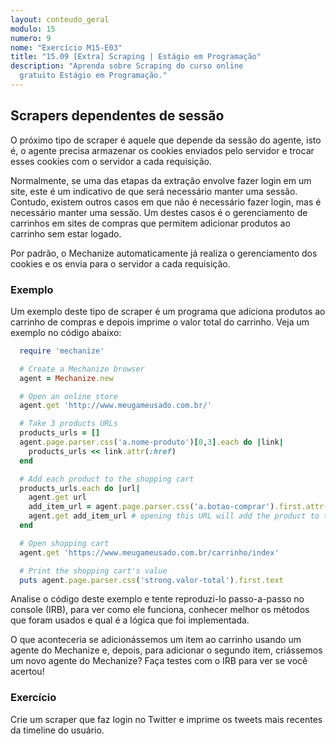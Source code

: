 ```yaml
---
layout: conteudo_geral
modulo: 15
numero: 9
nome: "Exercício M15-E03"
title: "15.09 [Extra] Scraping | Estágio em Programação"
description: "Aprenda sobre Scraping do curso online
  gratuito Estágio em Programação."
---
```


## Scrapers dependentes de sessão

O próximo tipo de scraper é aquele que depende da sessão do agente, isto é, o
agente precisa armazenar os cookies enviados pelo servidor e trocar esses
cookies com o servidor a cada requisição.

Normalmente, se uma das etapas da extração envolve fazer login em um site,
este é um indicativo de que será necessário manter uma sessão. Contudo, existem
outros casos em que não é necessário fazer login, mas é necessário manter uma
sessão. Um destes casos é o gerenciamento de carrinhos em sites de compras que
permitem adicionar produtos ao carrinho sem estar logado.

Por padrão, o Mechanize automaticamente já realiza o gerenciamento dos cookies
e os envia para o servidor a cada requisição.

### Exemplo

Um exemplo deste tipo de scraper é um programa que adiciona produtos ao
carrinho de compras e depois imprime o valor total do carrinho. Veja um
exemplo no código abaixo:

```ruby
  require 'mechanize'

  # Create a Mechanize browser
  agent = Mechanize.new

  # Open an online store
  agent.get 'http://www.meugameusado.com.br/'

  # Take 3 products URLs
  products_urls = []
  agent.page.parser.css('a.nome-produto')[0,3].each do |link|
    products_urls << link.attr(:href)
  end

  # Add each product to the shopping cart
  products_urls.each do |url|
    agent.get url
    add_item_url = agent.page.parser.css('a.botao-comprar').first.attr(:href)
    agent.get add_item_url # opening this URL will add the product to the cart
  end

  # Open shopping cart
  agent.get 'https://www.meugameusado.com.br/carrinho/index'

  # Print the shopping cart's value
  puts agent.page.parser.css('strong.valor-total').first.text
```

Analise o código deste exemplo e tente reproduzi-lo passo-a-passo no console
(IRB), para ver como ele funciona, conhecer melhor os métodos que foram usados
e qual é a lógica que foi implementada.

O que aconteceria se adicionássemos um item ao carrinho usando um agente do
Mechanize e, depois, para adicionar o segundo item, criássemos um novo agente
do Mechanize? Faça testes com o IRB para ver se você acertou!

### Exercício

Crie um scraper que faz login no Twitter e imprime os tweets mais recentes da
timeline do usuário.
